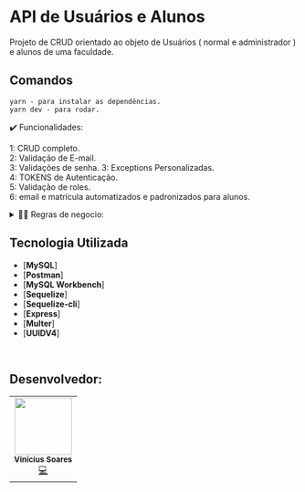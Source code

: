 # API de Usuários e Alunos

Projeto de CRUD orientado ao objeto de Usuários ( normal e administrador ) e alunos de uma faculdade.

## Comandos

```
yarn - para instalar as dependências.
yarn dev - para rodar.
```

  <summary>✔️ Funcionalidades:</summary>
    <p align="justify">
        1: CRUD completo.<br>
      <!-- 2: Recuperação de senha por email<br> -->
      <!-- 3: Envio de email ao cadastrar usuario<br> -->
      <!-- 4: Validação de cpf<br> -->
        2: Validação de E-mail.<br>
    <!-- 6: Validação de datas<br> -->
        3: Validações de senha.
        3: Exceptions Personalizadas.<br>
        4: TOKENS de Autenticação. <br>
        5: Validação de roles. <br>
        6: email e matrícula automatizados e padronizados para alunos.
      <!-- 9: Documentação com swagger <br> -->
    </p>
  </details>

   <details>
  <summary>👨‍💼 Regras de negocio:</summary>
      <p align="justify">
      1: O usuario com acesso de administrador pode inserir, recuperar dados de todas as páginas. <br>
      <!-- 2: O usuario com acesso de Treinamento pode recuperar dados das páginas relacionadas a Treinamentos.<br> -->
      <!-- 3: O usuario com acesso de Skills pode recuperar dados das páginas relacionadas a Skills. <br> -->
      <!-- 4: O usuario com acesso de treinamento e skills  pode recuperar dados das páginas relacionadas a Skills e treinamentos.<br> -->
      2: Somente um administrador pode cadastrar um novo usuário.<br>
      3: Usuários padrões podem fazer requisições de busca de todos os alunos. <br>
      4: Atualizações e deleções são pelo próprio usuário e/ou aluno.
  </details>

## Tecnologia Utilizada

- [**MySQL**]
- [**Postman**]
- [**MySQL Workbench**]
- [**Sequelize**]
- [**Sequelize-cli**]
- [**Express**]
- [**Multer**]
- [**UUIDV4**]

<br>

## Desenvolvedor:

<table>
    <tr>
        <td align="center"><a href="https://github.com/KyuaKun"><img src="https://i.imgur.com/5vCpoRY.jpg" width="100px;" alt=""/><br /><sub><b>Vinícius Soares</b></sub></a><br /><a href="" title="Code">💻</a></td>
    </tr>
</table>
